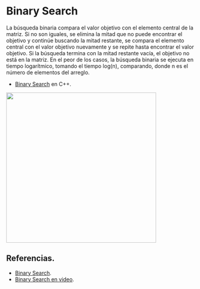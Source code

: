 # Binary Search

La búsqueda binaria compara el valor objetivo con el elemento central de la matriz. Si no son iguales, se elimina la mitad que no puede encontrar el objetivo y continúe buscando la mitad restante, se compara el elemento central con el valor objetivo nuevamente y se repite hasta encontrar el valor objetivo. Si la búsqueda termina con la mitad restante vacía, el objetivo no está en la matriz. En el peor de los casos, la búsqueda binaria se ejecuta en tiempo logarítmico, tomando el tiempo log(n), comparando, donde n es el número de elementos del arreglo.

* [Binary Search](https://github.com/Lutyvr02/Algoritmica/blob/main/Contenidos/BinarySearch/binarysearch.cpp) en C++.
<img src="(https://user-images.githubusercontent.com/101956531/197396633-74dc974a-a03d-4f03-a567-0fe07c855713.png)" width="400">

## Referencias. 
* [Binary Search](https://www.geeksforgeeks.org/binary-search/).
* [Binary Search en video](https://www.youtube.com/watch?v=V_T5NuccwRA).
